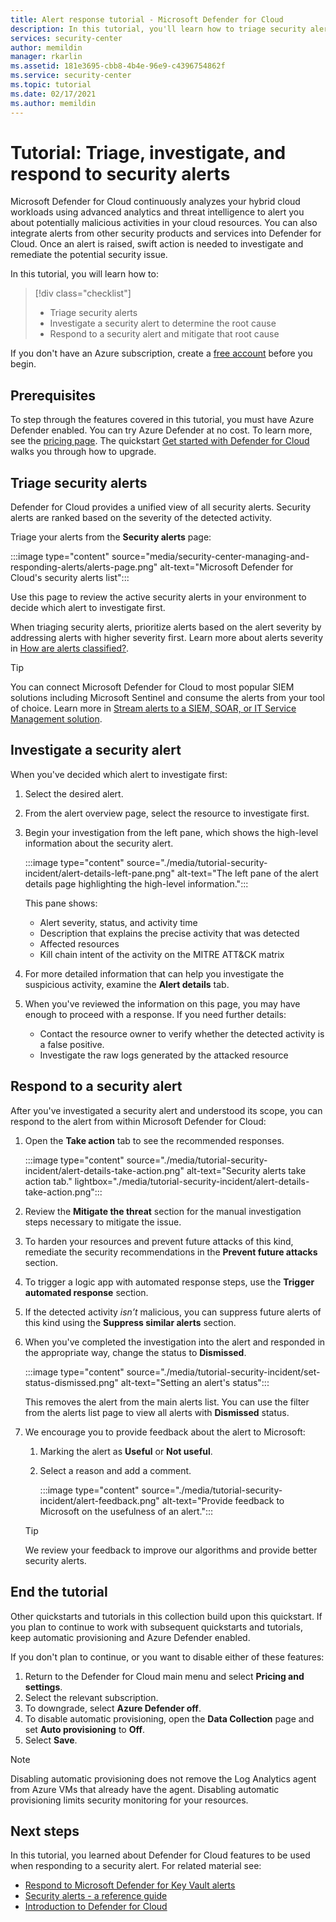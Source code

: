 ```yaml
---
title: Alert response tutorial - Microsoft Defender for Cloud
description: In this tutorial, you'll learn how to triage security alerts and determine the root cause & scope of an alert.
services: security-center
author: memildin
manager: rkarlin
ms.assetid: 181e3695-cbb8-4b4e-96e9-c4396754862f
ms.service: security-center
ms.topic: tutorial
ms.date: 02/17/2021
ms.author: memildin
---
```


# Tutorial: Triage, investigate, and respond to security alerts

Microsoft Defender for Cloud continuously analyzes your hybrid cloud workloads using advanced analytics and threat intelligence to alert you about potentially malicious activities in your cloud resources. You can also integrate alerts from other security products and services into Defender for Cloud. Once an alert is raised, swift action is needed to investigate and remediate the potential security issue. 

In this tutorial, you will learn how to:

> [!div class="checklist"]
> * Triage security alerts
> * Investigate a security alert to determine the root cause
> * Respond to a security alert and mitigate that root cause

If you don't have an Azure subscription, create a [free account](https://azure.microsoft.com/free/) before you begin.

## Prerequisites
To step through the features covered in this tutorial, you must have Azure Defender enabled. You can try Azure Defender at no cost. To learn more, see the [pricing page](https://azure.microsoft.com/pricing/details/security-center/). The quickstart [Get started with Defender for Cloud](security-center-get-started.md) walks you through how to upgrade.


## Triage security alerts
Defender for Cloud provides a unified view of all security alerts. Security alerts are ranked based on the severity of the detected activity. 

Triage your alerts from the **Security alerts** page:

:::image type="content" source="media/security-center-managing-and-responding-alerts/alerts-page.png" alt-text="Microsoft Defender for Cloud's security alerts list":::

Use this page to review the active security alerts in your environment to decide which alert to investigate first.

When triaging security alerts, prioritize alerts based on the alert severity by addressing alerts with higher severity first. Learn more about alerts severity in [How are alerts classified?](security-center-alerts-overview.md#how-are-alerts-classified).

> [!TIP]
> You can connect Microsoft Defender for Cloud to most popular SIEM solutions including Microsoft Sentinel and consume the alerts from your tool of choice. Learn more in [Stream alerts to a SIEM, SOAR, or IT Service Management solution](export-to-siem.md).


## Investigate a security alert

When you've decided which alert to investigate first:

1. Select the desired alert.
1. From the alert overview page, select the resource to investigate first.
1. Begin your investigation from the left pane, which shows the high-level information about the security alert.

    :::image type="content" source="./media/tutorial-security-incident/alert-details-left-pane.png" alt-text="The left pane of the alert details page highlighting the high-level information.":::

    This pane shows:
    - Alert severity, status, and activity time
    - Description that explains the precise activity that was detected
    - Affected resources
    - Kill chain intent of the activity on the MITRE ATT&CK matrix

1. For more detailed information that can help you investigate the suspicious activity, examine the **Alert details** tab.

1. When you've reviewed the information on this page, you may have enough to proceed with a response. If you need further details:

    - Contact the resource owner to verify whether the detected activity is a false positive.
    - Investigate the raw logs generated by the attacked resource

## Respond to a security alert
After you've investigated a security alert and understood its scope, you can respond to the alert from within Microsoft Defender for Cloud:

1.	Open the **Take action** tab to see the recommended responses.

    :::image type="content" source="./media/tutorial-security-incident/alert-details-take-action.png" alt-text="Security alerts take action tab." lightbox="./media/tutorial-security-incident/alert-details-take-action.png":::

1.	Review the **Mitigate the threat** section for the manual investigation steps necessary to mitigate the issue.
1.	To harden your resources and prevent future attacks of this kind, remediate the security recommendations in the **Prevent future attacks** section.
1.	To trigger a logic app with automated response steps, use the **Trigger automated response** section.
1.	If the detected activity *isn’t* malicious, you can suppress future alerts of this kind using the **Suppress similar alerts** section.

1.	When you've completed the investigation into the alert and responded in the appropriate way, change the status to **Dismissed**.

    :::image type="content" source="./media/tutorial-security-incident/set-status-dismissed.png" alt-text="Setting an alert's status":::

    This removes the alert from the main alerts list. You can use the filter from the alerts list page to view all alerts with **Dismissed** status.

1.	We encourage you to provide feedback about the alert to Microsoft:
    1. Marking the alert as **Useful** or **Not useful**.
    1. Select a reason and add a comment.

        :::image type="content" source="./media/tutorial-security-incident/alert-feedback.png" alt-text="Provide feedback to Microsoft on the usefulness of an alert.":::

    > [!TIP]
    > We review your feedback to improve our algorithms and provide better security alerts.

## End the tutorial

Other quickstarts and tutorials in this collection build upon this quickstart. If you plan to continue to work with subsequent quickstarts and tutorials, keep automatic provisioning and Azure Defender enabled. 

If you don't plan to continue, or you want to disable either of these features:

1. Return to the Defender for Cloud main menu and select **Pricing and settings**.
1. Select the relevant subscription.
1. To downgrade, select **Azure Defender off**.
1. To disable automatic provisioning, open the **Data Collection** page and set **Auto provisioning** to **Off**.
1. Select **Save**.

>[!NOTE]
> Disabling automatic provisioning does not remove the Log Analytics agent from Azure VMs that already have the agent. Disabling automatic provisioning limits security monitoring for your resources.
>

## Next steps
In this tutorial, you learned about Defender for Cloud features to be used when responding to a security alert. For related material see:

- [Respond to Microsoft Defender for Key Vault alerts](defender-for-key-vault-usage.md)
- [Security alerts - a reference guide](alerts-reference.md)
- [Introduction to Defender for Cloud](defender-for-cloud-introduction.md)
